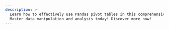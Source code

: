 ```yaml
---
description: >-
  Learn how to effectively use Pandas pivot tables in this comprehensive guide.
  Master data manipulation and analysis today! Discover more now!
---
```


